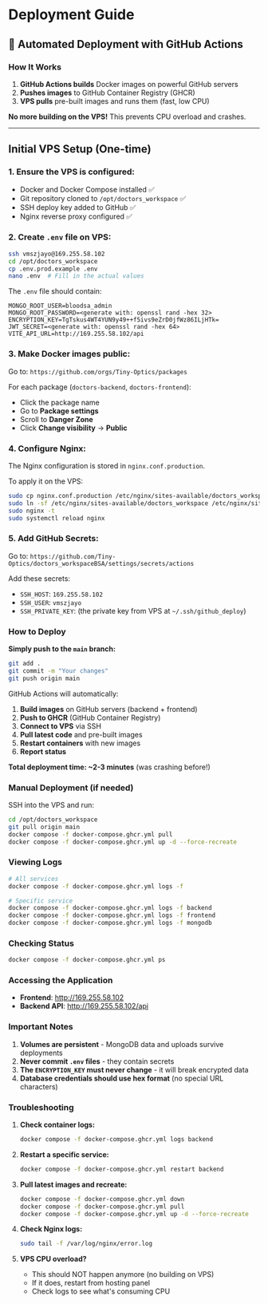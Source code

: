 # Deployment Guide

## 🚀 Automated Deployment with GitHub Actions

### How It Works

1. **GitHub Actions builds** Docker images on powerful GitHub servers
2. **Pushes images** to GitHub Container Registry (GHCR)
3. **VPS pulls** pre-built images and runs them (fast, low CPU)

**No more building on the VPS!** This prevents CPU overload and crashes.

---

## Initial VPS Setup (One-time)

### 1. **Ensure the VPS is configured:**
   - Docker and Docker Compose installed ✅
   - Git repository cloned to `/opt/doctors_workspace` ✅
   - SSH deploy key added to GitHub ✅
   - Nginx reverse proxy configured ✅

### 2. **Create `.env` file on VPS:**
   ```bash
   ssh vmszjayo@169.255.58.102
   cd /opt/doctors_workspace
   cp .env.prod.example .env
   nano .env  # Fill in the actual values
   ```

   The `.env` file should contain:
   ```env
   MONGO_ROOT_USER=bloodsa_admin
   MONGO_ROOT_PASSWORD=<generate with: openssl rand -hex 32>
   ENCRYPTION_KEY=TgTskus4WT4YUN9y49++f5ivs9eZrD0jfWz86ILjHTk=
   JWT_SECRET=<generate with: openssl rand -hex 64>
   VITE_API_URL=http://169.255.58.102/api
   ```

### 3. **Make Docker images public:**
   Go to: `https://github.com/orgs/Tiny-Optics/packages`
   
   For each package (`doctors-backend`, `doctors-frontend`):
   - Click the package name
   - Go to **Package settings**
   - Scroll to **Danger Zone**
   - Click **Change visibility** → **Public**

### 4. **Configure Nginx:**
   The Nginx configuration is stored in `nginx.conf.production`.
   
   To apply it on the VPS:
   ```bash
   sudo cp nginx.conf.production /etc/nginx/sites-available/doctors_workspace
   sudo ln -sf /etc/nginx/sites-available/doctors_workspace /etc/nginx/sites-enabled/
   sudo nginx -t
   sudo systemctl reload nginx
   ```

### 5. **Add GitHub Secrets:**
   Go to: `https://github.com/Tiny-Optics/doctors_workspaceBSA/settings/secrets/actions`
   
   Add these secrets:
   - `SSH_HOST`: `169.255.58.102`
   - `SSH_USER`: `vmszjayo`
   - `SSH_PRIVATE_KEY`: (the private key from VPS at `~/.ssh/github_deploy`)

### How to Deploy

**Simply push to the `main` branch:**
```bash
git add .
git commit -m "Your changes"
git push origin main
```

GitHub Actions will automatically:
1. **Build images** on GitHub servers (backend + frontend)
2. **Push to GHCR** (GitHub Container Registry)
3. **Connect to VPS** via SSH
4. **Pull latest code** and pre-built images
5. **Restart containers** with new images
6. **Report status**

**Total deployment time: ~2-3 minutes** (was crashing before!)

### Manual Deployment (if needed)

SSH into the VPS and run:
```bash
cd /opt/doctors_workspace
git pull origin main
docker compose -f docker-compose.ghcr.yml pull
docker compose -f docker-compose.ghcr.yml up -d --force-recreate
```

### Viewing Logs

```bash
# All services
docker compose -f docker-compose.ghcr.yml logs -f

# Specific service
docker compose -f docker-compose.ghcr.yml logs -f backend
docker compose -f docker-compose.ghcr.yml logs -f frontend
docker compose -f docker-compose.ghcr.yml logs -f mongodb
```

### Checking Status

```bash
docker compose -f docker-compose.ghcr.yml ps
```

### Accessing the Application

- **Frontend**: http://169.255.58.102
- **Backend API**: http://169.255.58.102/api

### Important Notes

1. **Volumes are persistent** - MongoDB data and uploads survive deployments
2. **Never commit `.env` files** - they contain secrets
3. **The `ENCRYPTION_KEY` must never change** - it will break encrypted data
4. **Database credentials should use hex format** (no special URL characters)

### Troubleshooting

1. **Check container logs:**
   ```bash
   docker compose -f docker-compose.ghcr.yml logs backend
   ```

2. **Restart a specific service:**
   ```bash
   docker compose -f docker-compose.ghcr.yml restart backend
   ```

3. **Pull latest images and recreate:**
   ```bash
   docker compose -f docker-compose.ghcr.yml down
   docker compose -f docker-compose.ghcr.yml pull
   docker compose -f docker-compose.ghcr.yml up -d --force-recreate
   ```

4. **Check Nginx logs:**
   ```bash
   sudo tail -f /var/log/nginx/error.log
   ```

5. **VPS CPU overload?**
   - This should NOT happen anymore (no building on VPS)
   - If it does, restart from hosting panel
   - Check logs to see what's consuming CPU

